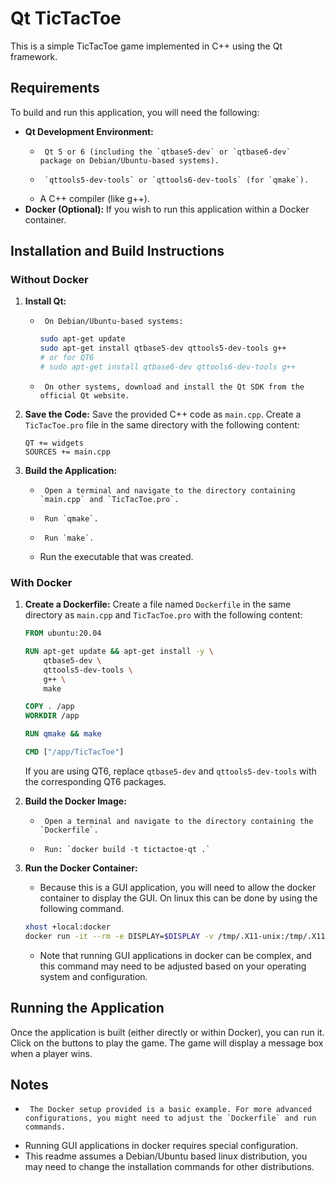 # Qt TicTacToe

This is a simple TicTacToe game implemented in C++ using the Qt framework.

## Requirements

To build and run this application, you will need the following:

-   **Qt Development Environment:**
    -      Qt 5 or 6 (including the `qtbase5-dev` or `qtbase6-dev` package on Debian/Ubuntu-based systems).
    -      `qttools5-dev-tools` or `qttools6-dev-tools` (for `qmake`).
    -   A C++ compiler (like g++).
-   **Docker (Optional):** If you wish to run this application within a Docker container.

## Installation and Build Instructions

### Without Docker

1.  **Install Qt:**
    -      On Debian/Ubuntu-based systems:
        ```bash
        sudo apt-get update
        sudo apt-get install qtbase5-dev qttools5-dev-tools g++
        # or for QT6
        # sudo apt-get install qtbase6-dev qttools6-dev-tools g++
        ```
    -      On other systems, download and install the Qt SDK from the official Qt website.
2.  **Save the Code:** Save the provided C++ code as `main.cpp`. Create a `TicTacToe.pro` file in the same directory with the following content:

    ```qmake
    QT += widgets
    SOURCES += main.cpp
    ```

3.  **Build the Application:**
    -      Open a terminal and navigate to the directory containing `main.cpp` and `TicTacToe.pro`.
    -      Run `qmake`.
    -      Run `make`.
    -   Run the executable that was created.

### With Docker

1.  **Create a Dockerfile:** Create a file named `Dockerfile` in the same directory as `main.cpp` and `TicTacToe.pro` with the following content:

    ```dockerfile
    FROM ubuntu:20.04

    RUN apt-get update && apt-get install -y \
        qtbase5-dev \
        qttools5-dev-tools \
        g++ \
        make

    COPY . /app
    WORKDIR /app

    RUN qmake && make

    CMD ["/app/TicTacToe"]
    ```
    If you are using QT6, replace `qtbase5-dev` and `qttools5-dev-tools` with the corresponding QT6 packages.
2.  **Build the Docker Image:**
    -      Open a terminal and navigate to the directory containing the `Dockerfile`.
    -      Run: `docker build -t tictactoe-qt .`
3.  **Run the Docker Container:**
    -   Because this is a GUI application, you will need to allow the docker container to display the GUI. On linux this can be done by using the following command.
    ```bash
    xhost +local:docker
    docker run -it --rm -e DISPLAY=$DISPLAY -v /tmp/.X11-unix:/tmp/.X11-unix tictactoe-qt
    ```
    -   Note that running GUI applications in docker can be complex, and this command may need to be adjusted based on your operating system and configuration.

## Running the Application

Once the application is built (either directly or within Docker), you can run it. Click on the buttons to play the game. The game will display a message box when a player wins.

## Notes

-      The Docker setup provided is a basic example. For more advanced configurations, you might need to adjust the `Dockerfile` and run commands.
-   Running GUI applications in docker requires special configuration.
-   This readme assumes a Debian/Ubuntu based linux distribution, you may need to change the installation commands for other distributions.